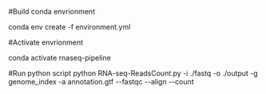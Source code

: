 #Build conda envrionment

conda env create -f environment.yml

#Activate envrionment

conda activate rnaseq-pipeline

#Run python script
python RNA-seq-ReadsCount.py -i ./fastq -o ./output -g genome_index -a annotation.gtf --fastqc --align --count


